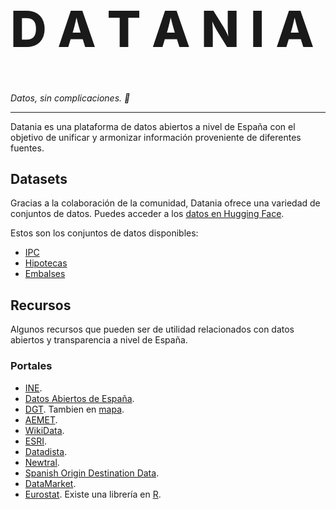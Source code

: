 <p>
  <h1 style="font-size:80px; font-weight: 800;">D A T A N I A</h1>
  <em align="center">Datos, sin complicaciones. 💃</em>
</p>

---

Datania es una plataforma de datos abiertos a nivel de España con el objetivo de unificar y armonizar información proveniente de diferentes fuentes.

## Datasets

Gracias a la colaboración de la comunidad, Datania ofrece una variedad de conjuntos de datos. Puedes acceder a los [datos en Hugging Face](https://huggingface.co/datania).

Estos son los conjuntos de datos disponibles:

- [IPC](/datasets/ipc)
- [Hipotecas](/datasets/hipotecas)
- [Embalses](/datasets/embalses)

## Recursos

Algunos recursos que pueden ser de utilidad relacionados con datos abiertos y transparencia a nivel de España.

### Portales

- [INE](https://www.ine.es/).
- [Datos Abiertos de España](https://datos.gob.es/).
- [DGT](https://nap.dgt.es/dataset). Tambien en [mapa](https://infocar.dgt.es/etraffic/).
- [AEMET](https://opendata.aemet.es/centrodedescargas/inicio).
- [WikiData](https://www.wikidata.org/).
- [ESRI](https://opendata.esri.es/search?collection=Dataset).
- [Datadista](https://www.datadista.com/).
- [Newtral](https://transparentia.newtral.es/buscador).
- [Spanish Origin Destination Data](https://github.com/rOpenSpain/spanishoddata).
- [DataMarket](https://github.com/Data-Market).
- [Eurostat](https://ec.europa.eu/eurostat/data/database). Existe una librería en [R](https://github.com/rOpenGov/eurostat).
